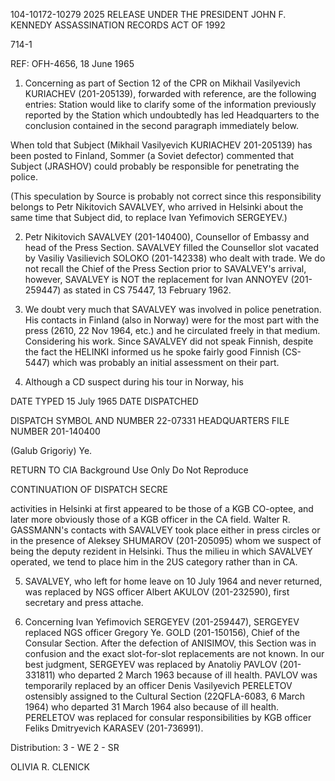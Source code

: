 104-10172-10279
2025 RELEASE UNDER THE PRESIDENT JOHN F. KENNEDY ASSASSINATION RECORDS ACT OF 1992

714-1

REF: OFH-4656, 18 June 1965

1. Concerning as part of Section 12 of the CPR on Mikhail Vasilyevich KURIACHEV (201-205139), forwarded with reference, are the following entries: Station would like to clarify
some of the information previously reported by the Station which undoubtedly has led Headquarters to the conclusion contained in the second paragraph immediately below.

When told that Subject (Mikhail Vasilyevich KURIACHEV 201-205139) has been posted to Finland, Sommer (a Soviet defector) commented that Subject (JRASHOV) could probably be responsible for penetrating the police.

(This speculation by Source is probably not correct since this responsibility belongs to Petr Nikitovich SAVALVEY, who arrived in Helsinki about the same time that Subject did, to replace Ivan Yefimovich SERGEYEV.)

2. Petr Nikitovich SAVALVEY (201-140400), Counsellor of Embassy and head of the Press Section. SAVALVEY filled the Counsellor slot vacated by Vasiliy Vasilievich SOLOKO (201-142338) who dealt with trade. We do not recall the Chief of the Press Section prior to SAVALVEY's arrival, however, SAVALVEY is NOT the replacement for Ivan ANNOYEV (201-259447) as stated in CS 75447, 13 February 1962.

3. We doubt very much that SAVALVEY was involved in police penetration. His contacts in Finland (also in Norway) were for the most part with the press (2610, 22 Nov 1964, etc.) and he circulated freely in that medium. Considering his work. Since SAVALVEY did not speak Finnish, despite the fact the HELINKI informed us he spoke fairly good Finnish (CS-5447) which was probably an initial assessment on their part.

4. Although a CD suspect during his tour in Norway, his

DATE TYPED
15 July 1965
DATE DISPATCHED

DISPATCH SYMBOL AND NUMBER
22-07331
HEADQUARTERS FILE NUMBER
201-140400

(Galub Grigoriy) Ye.

RETURN TO CIA
Background Use Only
Do Not Reproduce

CONTINUATION OF
DISPATCH
SECRE

activities in Helsinki at first appeared to be those of a KGB CO-optee, and later more obviously those of a KGB officer in the CA field. Walter R. GASSMANN's contacts with SAVALVEY took place either in press circles or in the presence of Aleksey SHUMAROV (201-205095) whom we suspect of being the deputy rezident in Helsinki. Thus the milieu in which SAVALVEY operated, we tend to place him in the 2US category rather than in CA.

5. SAVALVEY, who left for home leave on 10 July 1964 and never returned, was replaced by NGS officer Albert AKULOV (201-232590), first secretary and press attache.

6. Concerning Ivan Yefimovich SERGEYEV (201-259447), SERGEYEV replaced NGS officer Gregory Ye. GOLD (201-150156), Chief of the Consular Section. After the defection of ANISIMOV, this Section was in confusion and the exact slot-for-slot replacements are not known. In our best judgment, SERGEYEV was replaced by Anatoliy PAVLOV (201-331811) who departed 2 March 1963 because of ill health. PAVLOV was temporarily replaced by an officer Denis Vasilyevich PERELETOV ostensibly assigned to the Cultural Section (22QFLA-6083, 6 March 1964) who departed 31 March 1964 also because of ill health. PERELETOV was replaced for consular responsibilities by KGB officer Feliks Dmitryevich KARASEV (201-736991).

Distribution:
3 - WE
2 - SR

OLIVIA R. CLENICK
